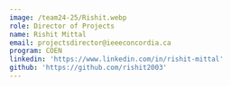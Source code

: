 ```yaml
---
image: /team24-25/Rishit.webp
role: Director of Projects
name: Rishit Mittal
email: projectsdirector@ieeeconcordia.ca
program: COEN
linkedin: 'https://www.linkedin.com/in/rishit-mittal'
github: 'https://github.com/rishit2003'
---
```



